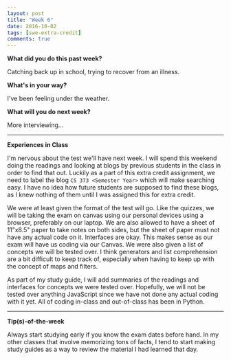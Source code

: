 ```yaml
---
layout: post
title: "Week 6"
date: 2016-10-02
tags: [swe-extra-credit]
comments: true
---
```


**What did you do this past week?**

Catching back up in school, trying to recover from an illness.

**What's in your way?**

I've been feeling under the weather.

**What will you do next week?**

More interviewing...

---
**Experiences in Class**

I'm nervous about the test we'll have next week. I will spend this weekend doing the readings and looking at blogs by previous students in the class in order to find that out. Luckily as a part of this extra credit assignment, we need to label the blog `CS 373 <Semester Year>` which will make searching easy. I have no idea how future students are supposed to find these blogs, as I knew nothing of them until I was assigned this for extra credit.

We were at least given the format of the test will go. Like the quizzes, we will be taking the exam on canvas using our personal devices using a browser, preferably on our laptop. We are also allowed to have a sheet of 11"x8.5" paper to take notes on both sides, but the sheet of paper must not have any actual code on it. Interfaces are okay. This makes sense as our exam will have us coding via our Canvas. We were also given a list of concepts we will be tested over. I think generators and list comprehension are a bit difficult to keep track of, especially when having to keep up with the concept of maps and filters.

As part of my study guide, I will add summaries of the readings and interfaces for concepts we were tested over. Hopefully, we will not be tested over anything JavaScript since we have not done any actual coding with it yet. All of coding in-class and out-of-class has been in Python.

---
**Tip(s)-of-the-week**

Always start studying early if you know the exam dates before hand. In my other classes that involve memorizing tons of facts, I tend to start making study guides as a way to review the material I had learned that day.